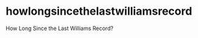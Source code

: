 howlongsincethelastwilliamsrecord
=================================

How Long Since the Last Williams Record?
